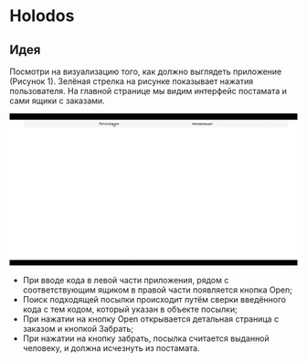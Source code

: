 # Holodos
## Идея

Посмотри на визуализацию того, как должно выглядеть приложение (Рисунок 1). Зелёная стрелка на рисунке показывает нажатия пользователя. На главной странице мы видим интерфейс постамата и сами ящики с заказами. 

![Рисунок 1](holodos.gif)

- При вводе кода в левой части приложения, рядом с соответствующим ящиком в правой части появляется кнопка Open; 
- Поиск подходящей посылки происходит путём сверки введённого кода с тем кодом, который указан в объекте посылки;
- При нажатии на кнопку Open открывается детальная страница с заказом и кнопкой Забрать;
- При нажатии на кнопку забрать, посылка считается выданной человеку, и должна исчезнуть из постамата.
